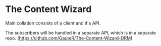 # The Content Wizard

Main collation consists of a client and it's API.

The subscribers will be handled in a separate API, which is in a separate repo. (https://github.com/GauteR/The-Content-Wizard-DRM)
